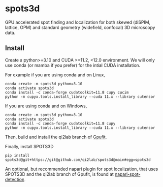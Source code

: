 # spots3d
GPU accelerated spot finding and localization for both skewed (diSPIM, lattice, OPM) and standard geometry (widefield, confocal) 3D microscopy data.

Install
-------
Create a python>=3.10 and CUDA >=11.2, <12.0 environment. We will only use conda (or mamba if you prefer) for the intial CUDA installation.

For example if you are using conda and on Linux,
```
conda create -n spots3d python=3.10
conda activate spots3d
conda install -c conda-forge cudatoolkit=11.8 cupy cucim
python -m cupyx.tools.install_library --cuda 11.x --library cutensor
```

If you are using conda and on Windows,
```
conda create -n spots3d python=3.10
conda activate spots3d
conda install -c conda-forge cudatoolkit=11.8 cupy
python -m cupyx.tools.install_library --cuda 11.x --library cutensor
```

Then, build and install the qi2lab branch of [Gpufit](https://github.com/QI2lab/Gpufit).

Finally, install SPOTS3D
```
pip install spots3d@git+https://git@github.com/qi2lab/spots3d@main#egg=spots3d
```

An optional, but recommended napari plugin for spot localization, that uses SPOTS3D and the qi2lab branch of Gpufit, is found at [napari-spot-detection](https://github.com/QI2lab/napari-spot-detection).
